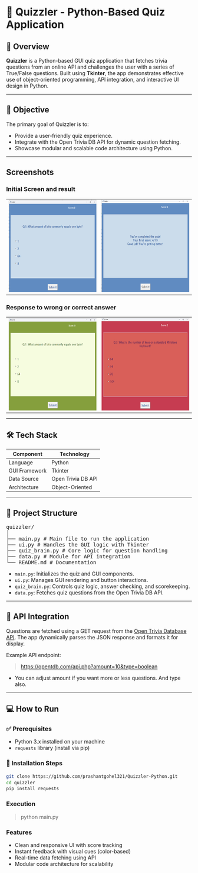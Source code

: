 # 🧠 Quizzler - Python-Based Quiz Application

## 📌 Overview

**Quizzler** is a Python-based GUI quiz application that fetches trivia questions from an online API and challenges the user with a series of True/False questions. Built using **Tkinter**, the app demonstrates effective use of object-oriented programming, API integration, and interactive UI design in Python.

---

## 🎯 Objective

The primary goal of Quizzler is to:
- Provide a user-friendly quiz experience.
- Integrate with the Open Trivia DB API for dynamic question fetching.
- Showcase modular and scalable code architecture using Python.

---

## Screenshots

### Initial Screen and result
<table>
<tr>
<td><img src="./screenshots/s1.png" width="420px" height="250px" alt="Login Page"/></td>
<td><img src="./screenshots/s4.png" width="420px" height="250px" alt="Register Page"/></td>
</tr>
</table>

### Response to wrong or correct answer
<table>
<tr>
<td><img src="./screenshots/s2.png" width="420px" height="250px" alt="Profile Page"/></td>
<td><img src="./screenshots/s3.png" width="420px" height="250px" alt="Home Page"/></td>
</tr>
</table>

---
## 🛠️ Tech Stack

| Component        | Technology         |
|------------------|---------------------|
| Language         | Python              |
| GUI Framework    | Tkinter             |
| Data Source      | Open Trivia DB API  |
| Architecture     | Object-Oriented     |

---

## 🧩 Project Structure

<pre>
quizzler/
│
├── main.py # Main file to run the application
├── ui.py # Handles the GUI logic with Tkinter
├── quiz_brain.py # Core logic for question handling
├── data.py # Module for API integration
└── README.md # Documentation
</pre>


- `main.py`: Initializes the quiz and GUI components.
- `ui.py`: Manages GUI rendering and button interactions.
- `quiz_brain.py`: Controls quiz logic, answer checking, and scorekeeping.
- `data.py`: Fetches quiz questions from the Open Trivia DB API.

---

## 🔌 API Integration

Questions are fetched using a GET request from the [Open Trivia Database API](https://opentdb.com/api_config.php). The app dynamically parses the JSON response and formats it for display.

Example API endpoint:
> https://opentdb.com/api.php?amount=10&type=boolean

 - You can adjust amount if you want more or less questions. And type also.

---

## 💻 How to Run

### ✅ Prerequisites

- Python 3.x installed on your machine
- `requests` library (install via pip)

### 🧪 Installation Steps

```bash
git clone https://github.com/prashantgohel321/Quizzler-Python.git
cd quizzler
pip install requests
```

### Execution
> python main.py

### Features
 - Clean and responsive UI with score tracking
 - Instant feedback with visual cues (color-based)
 - Real-time data fetching using API
 - Modular code architecture for scalability


